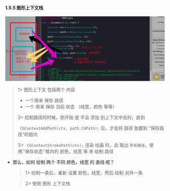 #### 1.5.5 图形上下文栈

![QQ20170306-232902](../assets/QQ20170306-232902.png)

> 1> 图形上下文 包括两个 内容
>
> - 一个用来 保存 路径
> - 一个 用来 保存 当前 状态 （线宽，颜色  等等）
>
> 2> 绘制路径的时候，刚开始 是 不会 添加 到上下文中去的，直到
>
> ``` CGContextAddPath(ctx, path.CGPath);``` 后，才会将 路径 放置到 “保存路径”的框内
>
> 3> ``` CGContextStrokePath(ctx);``` 渲染 绘画 时，会 取出 ```所有路径```，使用''保存状态''框内的  颜色，线宽 等 来 绘制 路径

- 那么，如何 绘制  两个 不同 颜色，线宽 的 直线 呢？

  > 1> 绘制一条后，重新 设置 颜色，线宽，然后 绘制 另外一条

  > 2> 使用 图形 上下文栈

  ​

#### 